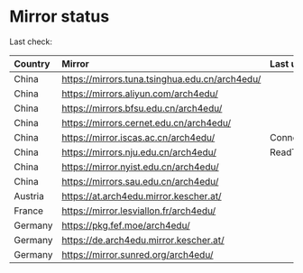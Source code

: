 <script src="./time.js"></script>
# Mirror status
Last check: <script type="text/javascript">localize(1722658985.1772993);</script>

|Country|Mirror|Last update|
|:------|:-----|:----------|
|China|https://mirrors.tuna.tsinghua.edu.cn/arch4edu/|<script type="text/javascript">localize(1722624538);</script>|
|China|https://mirrors.aliyun.com/arch4edu/|<script type="text/javascript">localize(1722624538);</script>|
|China|https://mirrors.bfsu.edu.cn/arch4edu/|<script type="text/javascript">localize(1722624538);</script>|
|China|https://mirrors.cernet.edu.cn/arch4edu/|<script type="text/javascript">localize(1722624538);</script>|
|China|https://mirror.iscas.ac.cn/arch4edu/|ConnectionError|
|China|https://mirrors.nju.edu.cn/arch4edu/|ReadTimeout|
|China|https://mirror.nyist.edu.cn/arch4edu/|<script type="text/javascript">localize(1722580670);</script>|
|China|https://mirrors.sau.edu.cn/arch4edu/|<script type="text/javascript">localize(1722624538);</script>|
|Austria|https://at.arch4edu.mirror.kescher.at/|<script type="text/javascript">localize(1722624538);</script>|
|France|https://mirror.lesviallon.fr/arch4edu/|<script type="text/javascript">localize(1722624538);</script>|
|Germany|https://pkg.fef.moe/arch4edu/|<script type="text/javascript">localize(1722624538);</script>|
|Germany|https://de.arch4edu.mirror.kescher.at/|<script type="text/javascript">localize(1722624538);</script>|
|Germany|https://mirror.sunred.org/arch4edu/|<script type="text/javascript">localize(1722624538);</script>|

<script src="./tablefilter/tablefilter.js"></script>
<script src="./table.js"></script>